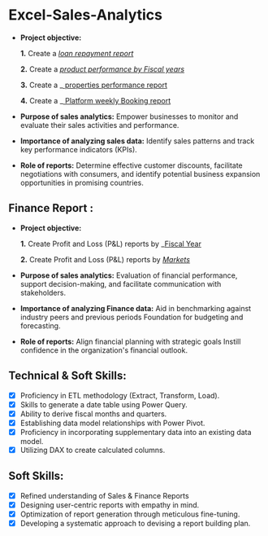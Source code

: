 # Excel-Sales-Analytics
- **Project objective:** 

    **1.** Create a _[ loan repayment report](https://github.com/Prathamesh171204/Excel-Sales-Analytics/blob/main/Loan%20repayment%20Report.pdf)_ 

    **2.** Create a  _[product performance by Fiscal years](https://github.com/Prathamesh171204/Excel-Sales-Analytics/blob/main/Product%20Performance%20report.pdf)_
  
    **3.** Create a _[ properties performance report](https://github.com/Prathamesh171204/Excel-Sales-Analytics/blob/main/Properties%20Performance%20report.pdf)
  
   **4.** Create a _[ Platform weekly Booking report](https://github.com/Prathamesh171204/Excel-Sales-Analytics/blob/main/Platform%20Weekly%20Booking%20report.pdf)
  
- **Purpose of sales analytics:** Empower businesses to monitor and evaluate their sales activities and performance.

- **Importance of analyzing sales data:** Identify sales patterns and track key performance indicators (KPIs).

- **Role of reports:** Determine effective customer discounts, facilitate negotiations with consumers, and identify potential business expansion opportunities in promising countries.


## Finance Report :

- **Project objective:** 

    **1.** Create Profit and Loss (P&L) reports by _[Fiscal Year](https://github.com/Prathamesh171204/Excel-Sales-Analytics/blob/main/P%26L%20Statement%20for%20Fiscal%20Year.pdf) 

   **2.** Create Profit and Loss (P&L) reports by _[Markets](https://github.com/Prathamesh171204/Excel-Sales-Analytics/blob/main/P%26L%20Statement%20by%20Market.pdf)_

- **Purpose of sales analytics:** Evaluation of financial performance, support decision-making, and facilitate communication with stakeholders.

- **Importance of analyzing Finance data:** Aid in benchmarking against industry peers and previous periods Foundation for budgeting and forecasting.

- **Role of reports:** Align financial planning with strategic goals Instill confidence in the organization's financial outlook.


## Technical & Soft Skills:
- [x]	Proficiency in ETL methodology (Extract, Transform, Load).
- [x]	Skills to generate a date table using Power Query.
- [x]	Ability to derive fiscal months and quarters.
- [x]	Establishing data model relationships with Power Pivot.
- [x]	Proficiency in incorporating supplementary data into an existing data model.
- [x]	Utilizing DAX to create calculated columns.

## Soft Skills:
- [x]	Refined understanding of Sales & Finance Reports
- [x]	Designing user-centric reports with empathy in mind.
- [x]	Optimization of report generation through meticulous fine-tuning.
- [x]	Developing a systematic approach to devising a report building plan.
